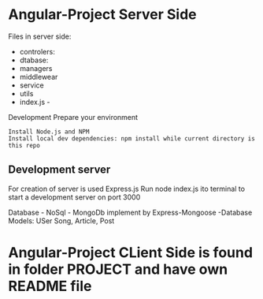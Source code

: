 # Angular-Project Server Side

Files in server side: 
- controlers:
- dtabase:
- managers
- middlewear
- service
- utils
- index.js -

Development
Prepare your environment

    Install Node.js and NPM 
    Install local dev dependencies: npm install while current directory is this repo

## Development server
For creation of server is used Express.js
Run node index.js ito terminal to start a development server on port 3000 

Database - NoSql - MongoDb implement by Express-Mongoose
    -Database Models:
        USer
        Song,
        Article,
        Post

# Angular-Project CLient Side is found in folder PROJECT and have own README file
